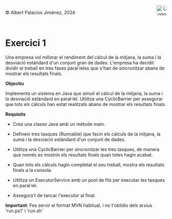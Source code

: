 <div style="display: flex; width: 100%;">
    <div style="flex: 1; padding: 0px;">
        <p>© Albert Palacios Jiménez, 2024</p>
    </div>
    <div style="flex: 1; padding: 0px; text-align: right;">
        <img src="./assets/ieti.png" height="32" alt="Logo de IETI" style="max-height: 32px;">
    </div>
</div>
<br/>

# Exercici 1

Una empresa vol millorar el rendiment del càlcul de la mitjana, la suma i la desviació estàndard d'un conjunt gran de dades. L'empresa ha decidit dividir el treball en tres fases paral·leles que s'han de sincronitzar abans de mostrar els resultats finals.

**Objectiu**

Implementa un sistema en Java que simuli el càlcul de la mitjana, la suma i la desviació estàndard en paral·lel. Utilitza una CyclicBarrier per assegurar que tots els càlculs han estat realitzats abans de mostrar els resultats finals.

**Requisits**

- Crea una classe Java amb un mètode main.

- Defineix tres tasques (Runnable) que facin els càlculs de la mitjana, la suma i la desviació estàndard d'un conjunt de dades.

- Utilitza una CyclicBarrier per sincronitzar les tres tasques, de manera que només es mostrin els resultats finals quan totes hagin acabat.

- Quan tots els càlculs hagin completat el seu treball, mostra els resultats finals a la consola.

- Utilitza un ExecutorService amb un pool de fils per executar les tasques en paral·lel.

- Assegura't de tancar l'executor al final.

**Important**: Fes servir el format MVN habitual, i no t'oblidis dels arxius 'run.ps1' i 'run.sh'